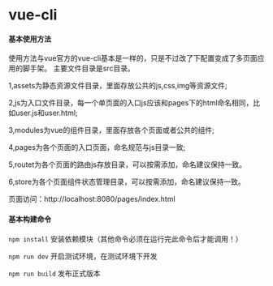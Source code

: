 # vue-cli

#### 基本使用方法
  使用方法与vue官方的vue-cli基本是一样的，只是不过改了下配置变成了多页面应用的脚手架。
  主要文件目录是src目录。
  
  1,assets为静态资源文件目录，里面存放公共的js,css,img等资源文件;
  
  2,js为入口文件目录，每一个单页面的入口js应该和pages下的html命名相同，比如user.js和user.html;
  
  3,modules为vue的组件目录，里面存放各个页面或者公共的组件;
  
  4,pages为各个页面的入口页面，命名规范与js目录一致;
  
  5,routet为各个页面的路由js存放目录，可以按需添加，命名建议保持一致。
  
  6,store为各个页面组件状态管理目录，可以按需添加，命名建议保持一致。

  页面访问：http://localhost:8080/pages/index.html

#### 基本构建命令
  `npm install` 安装依赖模块（其他命令必须在运行完此命令后才能调用！）

  `npm run dev` 开启测试环境，在测试环境下开发  
  
  `npm run build` 发布正式版本  
  
  

